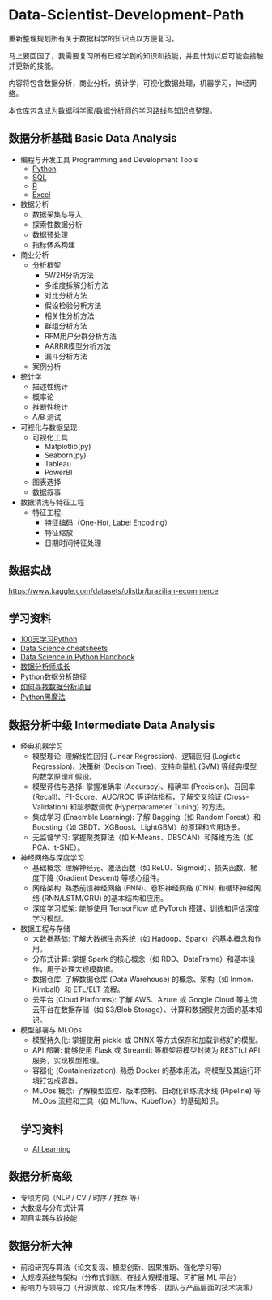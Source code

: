 # Data-Scientist-Development-Path
重新整理规划所有关于数据科学的知识点以方便复习。


马上要回国了，我需要复习所有已经学到的知识和技能，并且计划以后可能会接触并更新的技能。

内容将包含数据分析，商业分析，统计学，可视化数据处理，机器学习，神经网络。

本仓库包含成为数据科学家/数据分析师的学习路线与知识点整理。


## 数据分析基础 Basic Data Analysis
- 编程与开发工具 Programming and Development Tools
  - [Python](Python.md)
  - [SQL](SQL.md)
  - [R](R.md) 
  - [Excel](Excel.md)
- 数据分析
  - 数据采集与导入
  - 探索性数据分析 
  - 数据预处理
  - 指标体系构建
- 商业分析
  - 分析框架
    - 5W2H分析方法
    - 多维度拆解分析方法
    - 对比分析方法
    - 假设检验分析方法
    - 相关性分析方法
    - 群组分析方法
    - RFM用户分群分析方法
    - AARRR模型分析方法
    - 漏斗分析方法
  - 案例分析
- 统计学
  - 描述性统计
  - 概率论
  - 推断性统计
  - A/B 测试
- 可视化与数据呈现
  - 可视化工具
    - Matplotlib(py)
    - Seaborn(py)
    - Tableau
    - PowerBI 
  - 图表选择
  - 数据叙事 
- 数据清洗与特征工程
  - 特征工程:
    - 特征编码（One-Hot, Label Encoding）
    - 特征缩放
    - 日期时间特征处理
## 数据实战
https://www.kaggle.com/datasets/olistbr/brazilian-ecommerce 
## 学习资料
- [100天学习Python](https://github.com/jackfrued/Python-100-Days/blob/master/Day66-80/71.NumPy%E7%9A%84%E5%BA%94%E7%94%A8-4.md)
- [Data Science cheatsheets](https://github.com/FavioVazquez/ds-cheatsheets?tab=readme-ov-file)
- [Data Science in Python Handbook](https://github.com/wangyingsm/Python-Data-Science-Handbook/blob/master/notebooks/01.05-IPython-And-Shell-Commands.ipynb)
- [数据分析师成长](https://zhuanlan.zhihu.com/p/478792950)
- [Python数据分析路径](https://zhuanlan.zhihu.com/p/29813260)
- [如何寻找数据分析项目](https://www.zhihu.com/question/68476755/answer/1084320060)
- [Python黑魔法](https://www.zhihu.com/question/431725755/answer/1596178843)


## 数据分析中级 Intermediate Data Analysis

- 经典机器学习
  - 模型理论: 理解线性回归 (Linear Regression)、逻辑回归 (Logistic Regression)、决策树 (Decision Tree)、支持向量机 (SVM) 等经典模型的数学原理和假设。
  - 模型评估与选择: 掌握准确率 (Accuracy)、精确率 (Precision)、召回率 (Recall)、F1-Score、AUC/ROC 等评估指标，了解交叉验证 (Cross-Validation) 和超参数调优 (Hyperparameter Tuning) 的方法。
  - 集成学习 (Ensemble Learning): 了解 Bagging（如 Random Forest）和 Boosting（如 GBDT、XGBoost、LightGBM）的原理和应用场景。
  - 无监督学习: 掌握聚类算法（如 K-Means、DBSCAN）和降维方法（如 PCA、t-SNE）。
- 神经网络与深度学习
  - 基础概念: 理解神经元、激活函数（如 ReLU、Sigmoid）、损失函数、梯度下降 (Gradient Descent) 等核心组件。
  - 网络架构: 熟悉前馈神经网络 (FNN)、卷积神经网络 (CNN) 和循环神经网络 (RNN/LSTM/GRU) 的基本结构和应用。
  - 深度学习框架: 能够使用 TensorFlow 或 PyTorch 搭建、训练和评估深度学习模型。
- 数据工程与存储
  - 大数据基础: 了解大数据生态系统（如 Hadoop、Spark）的基本概念和作用。
  - 分布式计算: 掌握 Spark 的核心概念（如 RDD、DataFrame）和基本操作，用于处理大规模数据。
  - 数据仓库: 了解数据仓库 (Data Warehouse) 的概念、架构（如 Inmon、Kimball）和 ETL/ELT 流程。
  - 云平台 (Cloud Platforms): 了解 AWS、Azure 或 Google Cloud 等主流云平台在数据存储（如 S3/Blob Storage）、计算和数据服务方面的基本知识。
- 模型部署与 MLOps
  - 模型持久化: 掌握使用 pickle 或 ONNX 等方式保存和加载训练好的模型。
  - API 部署: 能够使用 Flask 或 Streamlit 等框架将模型封装为 RESTful API 服务，实现模型推理。
  - 容器化 (Containerization): 熟悉 Docker 的基本用法，将模型及其运行环境打包成容器。
  - MLOps 概念: 了解模型监控、版本控制、自动化训练流水线 (Pipeline) 等 MLOps 流程和工具（如 MLflow、Kubeflow）的基础知识。
  ##  学习资料
  - [AI Learning](https://github.com/apachecn/ailearning/blob/master/docs/ml/1.md)

    
## 数据分析高级
- 专项方向（NLP / CV / 时序 / 推荐 等）
- 大数据与分布式计算
- 项目实践与软技能

## 数据分析大神
- 前沿研究与算法（论文复现、模型创新、因果推断、强化学习等）
- 大规模系统与架构（分布式训练、在线大规模推理、可扩展 ML 平台）
- 影响力与领导力（开源贡献、论文/技术博客、团队与产品层面的技术决策）
